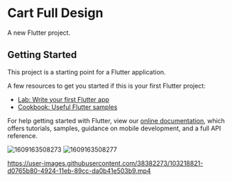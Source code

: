 # Cart Full Design

A new Flutter project.

## Getting Started

This project is a starting point for a Flutter application.

A few resources to get you started if this is your first Flutter project:

- [Lab: Write your first Flutter app](https://flutter.dev/docs/get-started/codelab)
- [Cookbook: Useful Flutter samples](https://flutter.dev/docs/cookbook)

For help getting started with Flutter, view our
[online documentation](https://flutter.dev/docs), which offers tutorials,
samples, guidance on mobile development, and a full API reference.


![1609163508273](https://user-images.githubusercontent.com/38382273/103218788-bdfc2200-4924-11eb-880c-49af86a4cc9d.png)
![1609163508277](https://user-images.githubusercontent.com/38382273/103218796-c18fa900-4924-11eb-9847-9a9b9a4bd630.png)

https://user-images.githubusercontent.com/38382273/103218821-d0765b80-4924-11eb-89cc-da0b41e503b9.mp4


